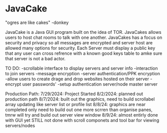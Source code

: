 # JavaCake
"ogres are like cakes" -donkey

JavaCake is a Java GUI program built on the idea of TOR. JavaCakes allows users to host chat rooms to talk with one another. JavaCakes has a focus on security and privacy so all messages are encrypted and server host are allowed many options for security. Each Server must display a public key that any user can cross refrence with a known good keys table to amke sure that server is not a bad actor.

TO DO:
-scrollable interface to display servers and server info
-interaction to join servers
-message encryption
-server authentication/PPK encryption
-allow users to create drage and drop websites hosted on their server
-encrypt user passwords'
-setup authentication server/node master server


Production Path:
7/29/2024: Project Started
8/2/2024: planned out production path
8/7/2024: built out the graphics, need to build scrollabel array updating like server list or profile list
8/8/24: graphics are near completed only need to build out one more scrren than organise panes, tmrw will try and build out server view window
8/9/24: almost entirly done with GUI yet STILL not done with scroll componets and tool bar for viewing servers/nodes
